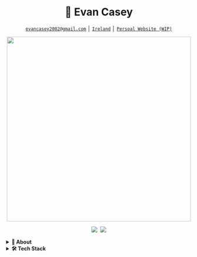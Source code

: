 <!-- Title -->
<h1 align="center" title="...and I'm happy to see you here :)">👋 Evan Casey</h1>

<!-- Contact and keys -->
<p align="center">
<a href="evancasey2002@gmail.com" title="Email Address"><code>evancasey2002@gmail.com</code></a> │ <a href="https://en.wikipedia.org/wiki/Ireland" title="PGP Public Key"><code>Ireland</code></a> │ <a href="WIP" title="Matrix User ID"><code>Persoal Website (WIP)</code></a>
</p>
<p align="center">
<img width="500" src="https://github.com/EvanCasey13/Lissy93/blob/master/giphy.gif" />
</p>

<!-- Socials -->
<p align="center">
   <kbd>
  <a href="https://www.linkedin.com/in/evancasey13/" title="LinkedIn - Evan Casey"><img src="https://img.shields.io/badge/-evancasey13-0072b1?style=flat&logo=Linkedin&logoColor=white" /></a>
  <a href="https://github.com/EvanCasey13" title="GitHub - @EvanCasey13"><img src="https://img.shields.io/badge/-EvanCasey13-3a3a3a?style=flat&logo=GitHub&logoColor=white" /></a>
  </kbd>
</p>

   
<!-- Outer collapsible -->  
  
<!-- Snek -->   
<!-- <p align="center">
<a href="https://gitstar-ranking.com/Lissy93" title="Snek 🐍"><img width="500" src="https://raw.githubusercontent.com/Lissy93/Lissy93/master/assets/github-snake.svg" /></a> -->

<!-- About Section -->
<details>
  <summary><b>👤 About</b></summary>
    <p>
      <img align="right" width="250" src="https://avatars.githubusercontent.com/u/78083043?s=400&v=4" alt="Evan Casey" />
      
<blockquote>

I software engineering student currently in my final year of my course in SETU!
  
I have an interest in the various areas of software development such as front-end and back-end, testing & databases which I have previous professional experience in. I enjoy keeping up to date on the new trends and technologies in these fields and how I can implement them in personal projects in a relevant manner to acheive excellent functionality and usability. 

</blockquote>
    
----
  
  </p>
</details>

<!-- Tech Stack -->  
<details>
  <summary><b>🛠️ Tech Stack</b></summary>
    <p>

| **Category** | **Technologies** |
| - | - |
**Frontend** |  [![React](https://img.shields.io/static/v1?label=&message=React&color=61DAFB&logo=react&logoColor=FFFFFF)](https://reactjs.org/)  [![TypeScript](https://img.shields.io/static/v1?label=&message=TypeScript&color=3178C6&logo=typescript&logoColor=FFFFFF)](https://www.typescriptlang.org/) [![JavaScript](https://img.shields.io/static/v1?label=&message=JavaScript&color=F7DF1E&logo=javascript&logoColor=FFFFFF)](https://www.javascript.com/)  [![Python](https://img.shields.io/static/v1?label=&message=Python&color=3C78A9&logo=python&logoColor=FFFFFF)](https://www.python.org/)<br>[![Java](https://img.shields.io/static/v1?label=&message=Java&color=007396&logo=java&logoColor=FFFFFF)](https://www.java.com/)  [![Node.js](https://img.shields.io/static/v1?label=&message=Node.js&color=339933&logo=nodedotjs&logoColor=FFFFFF)](https://nodejs.org/)
**Mobile** |  [![Android](https://img.shields.io/static/v1?label=&message=Android&color=3DDC84&logo=android&logoColor=FFFFFF)](https://developer.android.com/) [![Kotlin](https://img.shields.io/static/v1?label=&message=Kotlin&color=7F52FF&logo=kotlin&logoColor=FFFFFF)](https://kotlinlang.org/) 
**Cloud** |  [![Heroku](https://img.shields.io/static/v1?label=&message=Heroku&color=430098&logo=heroku&logoColor=FFFFFF)](https://heroku.com/)[![Amazon Web Services](https://img.shields.io/static/v1?label=&message=AWS&color=4285F4&logo=amazon-aws&logoColor=white)](https://aws.amazon.com/)
**Testing** | [![Cypress](https://img.shields.io/static/v1?label=&message=Cypress&color=17202C&logo=cypress&logoColor=FFFFFF)](https://www.cypress.io/)
**Misc** | [![Linux](https://img.shields.io/static/v1?label=&message=Linux&color=FCC624&logo=linux&logoColor=FFFFFF)](https://www.linux.org/) [![Bash](https://img.shields.io/static/v1?label=&message=Bash&color=4EAA25&logo=gnubash&logoColor=FFFFFF)](https://www.gnu.org/software/bash/) [![Markdown](https://img.shields.io/static/v1?label=&message=Markdown&color=000000&logo=markdown&logoColor=FFFFFF)](https://en.wikipedia.org/wiki/Markdown)
**Editors** | [![VS Code](https://img.shields.io/static/v1?label=&message=VS%20Code&color=9013FE&logo=visualstudiocode&logoColor=FFFFFF)](https://code.visualstudio.com/)  [![Android Studio](https://img.shields.io/badge/Android_Studio-3DDC84?style=for-the-badge&logo=android-studio&logoColor=white)](https://code.androidstudio.com/) [![Intellij](https://img.shields.io/badge/IntelliJ_IDEA-000000.svg?style=for-the-badge&logo=intellij-idea&logoColor=white)](https://code.intellij.com/) [![Sublime](https://img.shields.io/badge/sublime_text-%23575757.svg?&style=for-the-badge&logo=sublime-text&logoColor=important)](https://code.sublime.com/)
----      
  </p>
</details>
